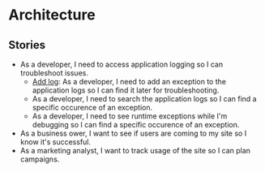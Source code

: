 # Architecture

## Stories
- As a developer, I need to access application logging so I can troubleshoot issues.
  - [Add log](../../../../../emergence/projects/2#card-41210096): As a developer, I need to add an exception to the application logs so I can find it later for troubleshooting.
  - As a developer, I need to search the application logs so I can find a specific occurence of an exception.
  - As a developer, I need to see runtime exceptions while I'm debugging so I can find a specific occurence of an exception.
- As a business ower, I want to see if users are coming to my site so I know it's successful.
- As a marketing analyst, I want to track usage of the site so I can plan campaigns.

